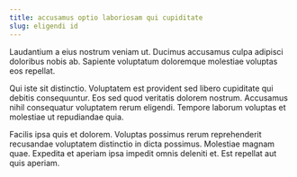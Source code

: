 ```yaml
---
title: accusamus optio laboriosam qui cupiditate
slug: eligendi id
---
```


Laudantium a eius nostrum veniam ut. Ducimus accusamus culpa adipisci doloribus nobis ab. Sapiente voluptatum doloremque molestiae voluptas eos repellat.

Qui iste sit distinctio. Voluptatem est provident sed libero cupiditate qui debitis consequuntur. Eos sed quod veritatis dolorem nostrum. Accusamus nihil consequatur voluptatem rerum eligendi. Tempore laborum voluptas et molestiae ut repudiandae quia.

Facilis ipsa quis et dolorem. Voluptas possimus rerum reprehenderit recusandae voluptatem distinctio in dicta possimus. Molestiae magnam quae. Expedita et aperiam ipsa impedit omnis deleniti et. Est repellat aut quis aperiam.
